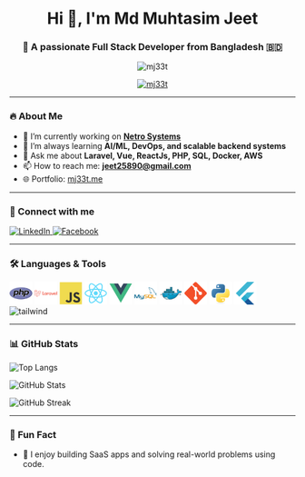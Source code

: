 <h1 align="center">Hi 👋, I'm Md Muhtasim Jeet</h1>
<h3 align="center">🚀 A passionate Full Stack Developer from Bangladesh 🇧🇩</h3>

<p align="center">
  <img src="https://komarev.com/ghpvc/?username=mj33t&label=Profile%20views&color=0e75b6&style=flat" alt="mj33t" />
</p>

<p align="center">
  <a href="https://github.com/ryo-ma/github-profile-trophy">
    <img src="https://github-profile-trophy.vercel.app/?username=mj33t&theme=onestar&no-frame=true&no-bg=true&margin-w=4" alt="mj33t" />
  </a>
</p>

---

### 🔥 About Me

- 🔭 I’m currently working on **[Netro Systems](https://netrosystems.com)**
- 🌱 I’m always learning **AI/ML, DevOps, and scalable backend systems**
- 💬 Ask me about **Laravel, Vue, ReactJs, PHP, SQL, Docker, AWS**
- 📫 How to reach me: **jeet25890@gmail.com**
- 🌐 Portfolio: [mj33t.me](https://mj33t.me)

---

### 🤝 Connect with me

<p align="left">
  <a href="https://linkedin.com/in/md-muhtasim-jeet-157502188" target="_blank">
    <img src="https://cdn.jsdelivr.net/npm/simple-icons@v3/icons/linkedin.svg" alt="LinkedIn" height="30" width="40" />
  </a>
  <a href="https://fb.com/muhtasimjeet" target="_blank">
    <img src="https://cdn.jsdelivr.net/npm/simple-icons@v3/icons/facebook.svg" alt="Facebook" height="30" width="40" />
  </a>
</p>

---

### 🛠️ Languages & Tools

<p align="left">
  <!-- add icons here like you've done -->
  <img src="https://raw.githubusercontent.com/devicons/devicon/master/icons/php/php-original.svg" alt="php" width="40" height="40" />
  <img src="https://raw.githubusercontent.com/devicons/devicon/master/icons/laravel/laravel-original-wordmark.svg" alt="laravel" width="40" height="40" />
  <img src="https://raw.githubusercontent.com/devicons/devicon/master/icons/javascript/javascript-original.svg" alt="js" width="40" height="40" />
  <img src="https://raw.githubusercontent.com/devicons/devicon/master/icons/react/react-original.svg" alt="react" width="40" height="40" />
  <img src="https://raw.githubusercontent.com/devicons/devicon/master/icons/vuejs/vuejs-original.svg" alt="vuejs" width="40" height="40" />
  <img src="https://raw.githubusercontent.com/devicons/devicon/master/icons/mysql/mysql-original-wordmark.svg" alt="mysql" width="40" height="40" />
  <img src="https://raw.githubusercontent.com/devicons/devicon/master/icons/docker/docker-original.svg" alt="docker" width="40" height="40" />
  <img src="https://raw.githubusercontent.com/devicons/devicon/master/icons/git/git-original.svg" alt="git" width="40" height="40" />
  <img src="https://raw.githubusercontent.com/devicons/devicon/master/icons/python/python-original.svg" alt="python" width="40" height="40" />
  <img src="https://raw.githubusercontent.com/devicons/devicon/master/icons/flutter/flutter-original.svg" alt="flutter" width="40" height="40" />
  <img src="https://www.vectorlogo.zone/logos/tailwindcss/tailwindcss-icon.svg" alt="tailwind" width="40" height="40" />
</p>

---

### 📊 GitHub Stats

<p align="left">
  <img src="https://github-readme-stats.vercel.app/api/top-langs/?username=mj33t&layout=compact&theme=radical" alt="Top Langs" />
</p>

<p align="left">
  <img src="https://github-readme-stats.vercel.app/api?username=mj33t&show_icons=true&theme=radical" alt="GitHub Stats" />
</p>

<p align="left">
  <img src="https://github-readme-streak-stats.herokuapp.com/?user=mj33t&theme=radical" alt="GitHub Streak" />
</p>

---

### 🧠 Fun Fact

- 🧩 I enjoy building SaaS apps and solving real-world problems using code.
